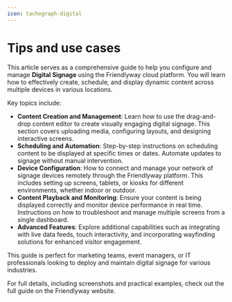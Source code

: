 ```yaml
---
icon: tachograph-digital
---
```


# Tips and use cases

This article serves as a comprehensive guide to help you configure and manage **Digital Signage** using the Friendlyway cloud platform. You will learn how to effectively create, schedule, and display dynamic content across multiple devices in various locations.

Key topics include:

* **Content Creation and Management**: Learn how to use the drag-and-drop content editor to create visually engaging digital signage. This section covers uploading media, configuring layouts, and designing interactive screens.
* **Scheduling and Automation**: Step-by-step instructions on scheduling content to be displayed at specific times or dates. Automate updates to signage without manual intervention.
* **Device Configuration**: How to connect and manage your network of signage devices remotely through the Friendlyway platform. This includes setting up screens, tablets, or kiosks for different environments, whether indoor or outdoor.
* **Content Playback and Monitoring**: Ensure your content is being displayed correctly and monitor device performance in real time. Instructions on how to troubleshoot and manage multiple screens from a single dashboard.
* **Advanced Features**: Explore additional capabilities such as integrating with live data feeds, touch interactivity, and incorporating wayfinding solutions for enhanced visitor engagement.

This guide is perfect for marketing teams, event managers, or IT professionals looking to deploy and maintain digital signage for various industries.

For full details, including screenshots and practical examples, check out the full guide on the Friendlyway website.



